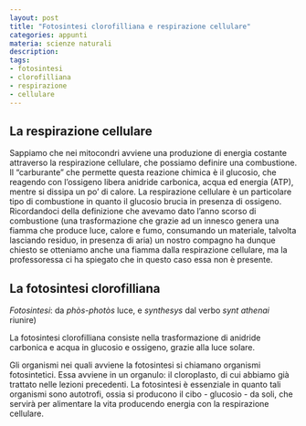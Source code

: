 ```yaml
---
layout: post
title: "Fotosintesi clorofilliana e respirazione cellulare"
categories: appunti
materia: scienze naturali
description: 
tags:
- fotosintesi
- clorofilliana
- respirazione
- cellulare
---
```


## La respirazione cellulare

Sappiamo che nei mitocondri avviene una produzione di energia costante attraverso la respirazione cellulare, che possiamo definire una combustione. Il “carburante” che permette questa reazione chimica è il glucosio, che reagendo con l’ossigeno libera anidride carbonica, acqua ed energia (ATP), mentre si dissipa un po’ di calore.
La respirazione cellulare è un particolare tipo di combustione in quanto il glucosio brucia in presenza di ossigeno. Ricordandoci della definizione che avevamo dato l’anno scorso di combustione (una trasformazione che grazie ad un innesco genera una fiamma che produce luce, calore e fumo, consumando un materiale, talvolta lasciando residuo, in presenza di aria) un nostro compagno ha dunque chiesto se otteniamo anche una fiamma dalla respirazione cellulare, ma la professoressa ci ha spiegato che in questo caso essa non è presente.

## La fotosintesi clorofilliana

_Fotosintesi_: da _phòs-photòs_ luce, e _synthesys_ dal verbo _synt athenai_ riunire)

La fotosintesi clorofilliana consiste nella trasformazione di anidride carbonica e acqua in glucosio e ossigeno, grazie alla luce solare.

Gli organismi nei quali avviene la fotosintesi si chiamano organismi fotosintetici. Essa avviene in un organulo: il cloroplasto, di cui abbiamo già trattato nelle lezioni precedenti. La fotosintesi è essenziale in quanto tali organismi sono autotrofi, ossia si producono il cibo - glucosio - da soli, che servirà per alimentare la vita producendo energia con la respirazione cellulare.
